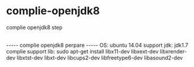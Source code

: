 # complie-openjdk8
complie openjdk8 step

</br>
----- complie openjdk8 perpare -----
OS: ubuntu 14.04
support jdk: jdk1.7
complie support lib:
sudo apt-get install libx11-dev libxext-dev libxrender-dev libxtst-dev libxt-dev libcups2-dev libfreetype6-dev libasound2-dev



